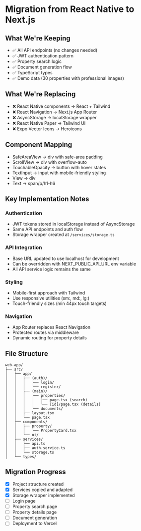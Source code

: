 # Migration from React Native to Next.js

## What We're Keeping
- ✅ All API endpoints (no changes needed)
- ✅ JWT authentication pattern
- ✅ Property search logic
- ✅ Document generation flow
- ✅ TypeScript types
- ✅ Demo data (30 properties with professional images)

## What We're Replacing
- ❌ React Native components → React + Tailwind
- ❌ React Navigation → Next.js App Router
- ❌ AsyncStorage → localStorage wrapper
- ❌ React Native Paper → Tailwind UI
- ❌ Expo Vector Icons → Heroicons

## Component Mapping
- SafeAreaView → div with safe-area padding
- ScrollView → div with overflow-auto
- TouchableOpacity → button with hover states
- TextInput → input with mobile-friendly styling
- View → div
- Text → span/p/h1-h6

## Key Implementation Notes

### Authentication
- JWT tokens stored in localStorage instead of AsyncStorage
- Same API endpoints and auth flow
- Storage wrapper created at `/services/storage.ts`

### API Integration
- Base URL updated to use localhost for development
- Can be overridden with NEXT_PUBLIC_API_URL env variable
- All API service logic remains the same

### Styling
- Mobile-first approach with Tailwind
- Use responsive utilities (sm:, md:, lg:)
- Touch-friendly sizes (min 44px touch targets)

### Navigation
- App Router replaces React Navigation
- Protected routes via middleware
- Dynamic routing for property details

## File Structure
```
web-app/
├── src/
│   ├── app/
│   │   ├── (auth)/
│   │   │   ├── login/
│   │   │   └── register/
│   │   ├── (main)/
│   │   │   ├── properties/
│   │   │   │   ├── page.tsx (search)
│   │   │   │   └── [id]/page.tsx (details)
│   │   │   └── documents/
│   │   ├── layout.tsx
│   │   └── page.tsx
│   ├── components/
│   │   ├── property/
│   │   │   └── PropertyCard.tsx
│   │   └── ui/
│   ├── services/
│   │   ├── api.ts
│   │   ├── auth.service.ts
│   │   └── storage.ts
│   └── types/
```

## Migration Progress
- [x] Project structure created
- [x] Services copied and adapted
- [x] Storage wrapper implemented
- [ ] Login page
- [ ] Property search page
- [ ] Property details page
- [ ] Document generation
- [ ] Deployment to Vercel